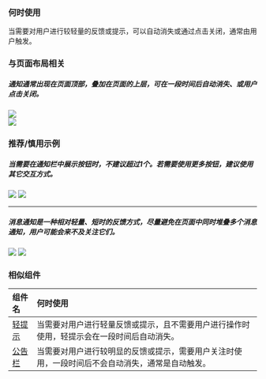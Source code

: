 

### 何时使用

当需要对用户进行较轻量的反馈或提示，可以自动消失或通过点击关闭，通常由用户触发。

### 与页面布局相关

##### 通知通常出现在页面顶部，叠加在页面的上层，可在一段时间后自动消失、或用户点击关闭。

<div class="legend">
  <div class="item">
    <img src="https://tdesign.gtimg.com/site/design/mobile-guide/message/message-1.png" />
  </div>

  <div class="item">
    <img src="https://tdesign.gtimg.com/site/design/mobile-guide/message/message-2.png" />
  </div>
</div>


### 推荐/慎用示例

##### 当需要在通知栏中展示按钮时，不建议超过1个。若需要使用更多按钮，建议使用其它交互方式。

<div class="legend">
  <div class="item">
    <img src="https://tdesign.gtimg.com/site/design/mobile-guide/message/message-3.png" />
    <img class="tag" src="https://tdesign.gtimg.com/site/doc/bad.png" />
  </div>
</div>

<hr />

##### 消息通知是一种相对轻量、短时的反馈方式，尽量避免在页面中同时堆叠多个消息通知，用户可能会来不及关注它们。

<div class="legend">
  <div class="item">
    <img src="https://tdesign.gtimg.com/site/design/mobile-guide/message/message-4.png" />
    <img class="tag" src="https://tdesign.gtimg.com/site/doc/bad.png" />
  </div>
</div>


### 相似组件

| 组件名                 | 何时使用                                                                                         |
| :--------------------- | :----------------------------------------------------------------------------------------------- |
| [轻提示](./toast)      | 当需要对用户进行轻量反馈或提示，且不需要用户进行操作时使用，轻提示会在一段时间后自动消失。       |
| [公告栏](./notice-bar) | 当需要对用户进行较明显的反馈或提示，需要用户关注时使用，一段时间后不会自动消失，通常是自动触发。 |
